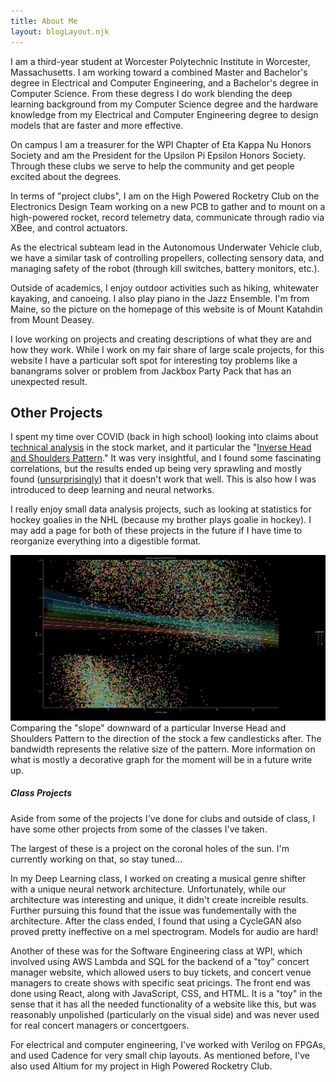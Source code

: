 ```yaml
---
title: About Me
layout: blogLayout.njk
---
```


I am a third-year student at Worcester Polytechnic Institute in Worcester, Massachusetts. I am working toward a combined Master and Bachelor's degree in Electrical and Computer Engineering, and a Bachelor's degree in Computer Science. From these degress I do work blending the deep learning background from my Computer Science degree and the hardware knowledge from my Electrical and Computer Engineering degree to design models that are faster and more effective.

On campus I am a treasurer for the WPI Chapter of Eta Kappa Nu Honors Society and am the President for the Upsilon Pi Epsilon Honors Society. Through these clubs we serve to help the community and get people excited about the degrees.

In terms of "project clubs", I am on the High Powered Rocketry Club on the Electronics Design Team working on a new PCB to gather and to mount on a high-powered rocket, record telemetry data, communicate through radio via XBee, and control actuators.

As the electrical subteam lead in the Autonomous Underwater Vehicle club, we have a similar task of controlling propellers, collecting sensory data, and managing safety of the robot (through kill switches, battery monitors, etc.).

Outside of academics, I enjoy outdoor activities such as hiking, whitewater kayaking, and canoeing. I also play piano in the Jazz Ensemble. I'm from Maine, so the picture on the homepage of this website is of Mount Katahdin from Mount Deasey. 

I love working on projects and creating descriptions of what they are and how they work. While I work on my fair share of large scale projects, for this website I have a particular soft spot for interesting toy problems like a banangrams solver or problem from Jackbox Party Pack that has an unexpected result.

## Other Projects

I spent my time over COVID (back in high school) looking into claims about [technical analysis](https://www.investopedia.com/terms/t/technicalanalysis.asp) in the stock market, and it particular the "[Inverse Head and Shoulders Pattern](https://www.investopedia.com/terms/i/inverseheadandshoulders.asp)." It was very insightful, and I found some fascinating correlations, but the results ended up being very sprawling and mostly found ([unsurprisingly](https://en.wikipedia.org/wiki/A_Random_Walk_Down_Wall_Street)) that it doesn't work that well. This is also how I was introduced to deep learning and neural networks.

I really enjoy small data analysis projects, such as looking at statistics for hockey goalies in the NHL (because my brother plays goalie in hockey). I may add a page for both of these projects in the future if I have time to reorganize everything into a digestible format.

<div class="animation-container with-note"  style="width: 100%; height: auto;">
<img src="/images/NecklineAngleToProfit.png" alt="Inverse Head and Shoulders Neckline Angle to Profit Graph">
</div>

<div class="note">Comparing the "slope" downward of a particular Inverse Head and Shoulders Pattern to the direction of the stock a few candlesticks after. The bandwidth represents the relative size of the pattern. More information on what is mostly a decorative graph for the moment will be in a future write up. </div>

##### Class Projects
Aside from some of the projects I've done for clubs and outside of class, I have some other projects from some of the classes I've taken.

The largest of these is a project on the coronal holes of the sun. I'm currently working on that, so stay tuned...

In my Deep Learning class, I worked on creating a musical genre shifter with a unique neural network architecture. Unfortunately, while our architecture was interesting and unique, it didn't create increible results. Further pursuing this found that the issue was fundementally with the architecture. After the class ended, I found that using a CycleGAN also proved pretty ineffective on a mel spectrogram. Models for audio are hard!

Another of these was for the Software Engineering class at WPI, which involved using AWS Lambda and SQL for the backend of a "toy" concert manager website, which allowed users to buy tickets, and concert venue managers to create shows with specific seat pricings. The front end was done using React, along with JavaScript, CSS, and HTML. It is a "toy" in the sense that it has all the needed functionality of a website like this, but was reasonably unpolished (particularly on the visual side) and was never used for real concert managers or concertgoers.

For electrical and computer engineering, I've worked with Verilog on FPGAs, and used Cadence for very small chip layouts. As mentioned before, I've also used Altium for my project in High Powered Rocketry Club.
